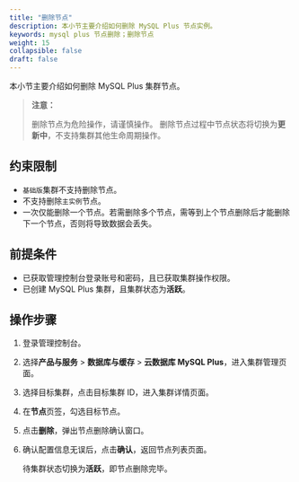 ```yaml
---
title: "删除节点"
description: 本小节主要介绍如何删除 MySQL Plus 节点实例。 
keywords: mysql plus 节点删除；删除节点
weight: 15
collapsible: false
draft: false
---
```



本小节主要介绍如何删除 MySQL Plus 集群节点。

> **注意：**
> 
> 删除节点为危险操作，请谨慎操作。
> 删除节点过程中节点状态将切换为**更新中**，不支持集群其他生命周期操作。

## 约束限制

- `基础版`集群不支持删除节点。
- 不支持删除`主实例`节点。
- 一次仅能删除一个节点。若需删除多个节点，需等到上个节点删除后才能删除下一个节点，否则将导致数据会丢失。

## 前提条件

- 已获取管理控制台登录账号和密码，且已获取集群操作权限。
- 已创建 MySQL Plus 集群，且集群状态为**活跃**。

## 操作步骤

1. 登录管理控制台。
2. 选择**产品与服务** > **数据库与缓存** > **云数据库 MySQL Plus**，进入集群管理页面。
3. 选择目标集群，点击目标集群 ID，进入集群详情页面。
4. 在**节点**页签，勾选目标节点。
5. 点击**删除**，弹出节点删除确认窗口。
6. 确认配置信息无误后，点击**确认**，返回节点列表页面。

   待集群状态切换为**活跃**，即节点删除完毕。

